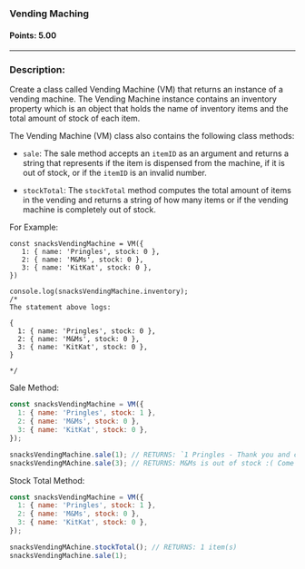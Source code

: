 ### Vending Maching

#### Points: 5.00

<hr>

### Description:

Create a class called Vending Machine (VM) that returns an instance of a vending machine. The Vending Machine instance contains an inventory property which is an object that holds the name of inventory items and the total amount of stock of each item.

The Vending Machine (VM) class also contains the following class methods:

- `sale`: The sale method accepts an `itemID` as an argument and returns a string that represents if the item is dispensed from the machine, if it is out of stock, or if the `itemID` is an invalid number.

- `stockTotal`: The `stockTotal` method computes the total amount of items in the vending and returns a string of how many items or if the vending machine is completely out of stock.

For Example:

```
const snacksVendingMachine = VM({
   1: { name: 'Pringles', stock: 0 },
   2: { name: 'M&Ms', stock: 0 },
   3: { name: 'KitKat', stock: 0 },
})

console.log(snacksVendingMachine.inventory);
/*
The statement above logs:

{
  1: { name: 'Pringles', stock: 0 },
  2: { name: 'M&Ms', stock: 0 },
  3: { name: 'KitKat', stock: 0 },
}

*/

```

Sale Method:

```js
const snacksVendingMachine = VM({
  1: { name: 'Pringles', stock: 1 },
  2: { name: 'M&Ms', stock: 0 },
  3: { name: 'KitKat', stock: 0 },
});

snacksVendingMachine.sale(1); // RETURNS: `1 Pringles - Thank you and come again!`;
snacksVendingMAchine.sale(3); // RETURNS: M&Ms is out of stock :( Come back soon!
```

Stock Total Method:

```js
const snacksVendingMachine = VM({
  1: { name: 'Pringles', stock: 1 },
  2: { name: 'M&Ms', stock: 0 },
  3: { name: 'KitKat', stock: 0 },
});

snacksVendingMAchine.stockTotal(); // RETURNS: 1 item(s)
snacksVendingMachine.sale(1);
```
